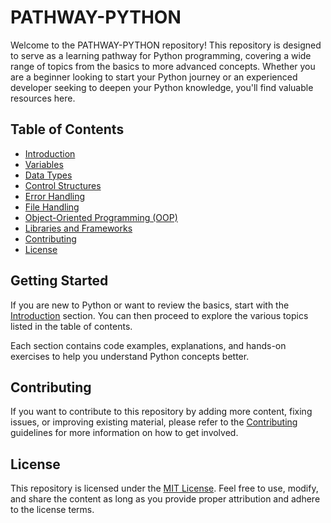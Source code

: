 # PATHWAY-PYTHON

Welcome to the PATHWAY-PYTHON repository! This repository is designed to serve as a learning pathway for Python programming, covering a wide range of topics from the basics to more advanced concepts. Whether you are a beginner looking to start your Python journey or an experienced developer seeking to deepen your Python knowledge, you'll find valuable resources here.

## Table of Contents

- [Introduction](Introduction/README.md)
- [Variables](Variables/README.md)
- [Data Types](Data%20Types/README.md)
- [Control Structures](Control%20Structures/README.md)
- [Error Handling](Error%20Handling/README.md)
- [File Handling](File%20Handling/README.md)
- [Object-Oriented Programming (OOP)](Object-Oriented%20Programming%20(OOP)/README.md)
- [Libraries and Frameworks](Libraries%20and%20Frameworks/README.md)
- [Contributing](Contributing.md)
- [License](LICENSE)

## Getting Started

If you are new to Python or want to review the basics, start with the [Introduction](Introduction/README.md) section. You can then proceed to explore the various topics listed in the table of contents.

Each section contains code examples, explanations, and hands-on exercises to help you understand Python concepts better.

## Contributing

If you want to contribute to this repository by adding more content, fixing issues, or improving existing material, please refer to the [Contributing](Contributing.md) guidelines for more information on how to get involved.

## License

This repository is licensed under the [MIT License](LICENSE). Feel free to use, modify, and share the content as long as you provide proper attribution and adhere to the license terms.
